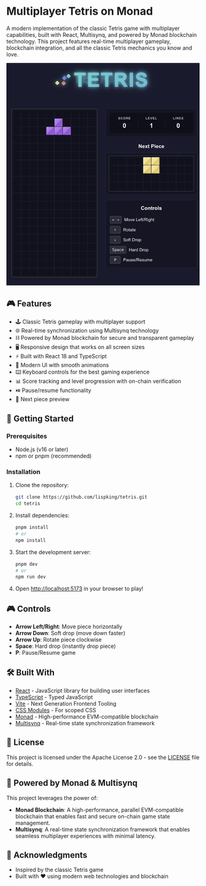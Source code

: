 # Multiplayer Tetris on Monad

A modern implementation of the classic Tetris game with multiplayer capabilities, built with React, Multisynq, and powered by Monad blockchain technology. This project features real-time multiplayer gameplay, blockchain integration, and all the classic Tetris mechanics you know and love.

![Tetris Gameplay](./public/tetris-preview.png)

## 🎮 Features

- 🕹️ Classic Tetris gameplay with multiplayer support
- 🌐 Real-time synchronization using Multisynq technology
- ⛓️ Powered by Monad blockchain for secure and transparent gameplay
- 🖥️ Responsive design that works on all screen sizes
- ⚡ Built with React 18 and TypeScript
- 🎨 Modern UI with smooth animations
- ⌨️ Keyboard controls for the best gaming experience
- 📊 Score tracking and level progression with on-chain verification
- ⏯️ Pause/resume functionality
- 🔄 Next piece preview

## 🚀 Getting Started

### Prerequisites

- Node.js (v16 or later)
- npm or pnpm (recommended)

### Installation

1. Clone the repository:
   ```bash
   git clone https://github.com/lispking/tetris.git
   cd tetris
   ```

2. Install dependencies:
   ```bash
   pnpm install
   # or
   npm install
   ```

3. Start the development server:
   ```bash
   pnpm dev
   # or
   npm run dev
   ```

4. Open [http://localhost:5173](http://localhost:5173) in your browser to play!

## 🎮 Controls

- **Arrow Left/Right**: Move piece horizontally
- **Arrow Down**: Soft drop (move down faster)
- **Arrow Up**: Rotate piece clockwise
- **Space**: Hard drop (instantly drop piece)
- **P**: Pause/Resume game

## 🛠️ Built With

- [React](https://reactjs.org/) - JavaScript library for building user interfaces
- [TypeScript](https://www.typescriptlang.org/) - Typed JavaScript
- [Vite](https://vitejs.dev/) - Next Generation Frontend Tooling
- [CSS Modules](https://github.com/css-modules/css-modules) - For scoped CSS
- [Monad](https://monad.xyz/) - High-performance EVM-compatible blockchain
- [Multisynq](https://multisynq.io/) - Real-time state synchronization framework

## 📝 License

This project is licensed under the Apache License 2.0 - see the [LICENSE](LICENSE) file for details.

## 🌟 Powered by Monad & Multisynq

This project leverages the power of:

- **Monad Blockchain**: A high-performance, parallel EVM-compatible blockchain that enables fast and secure on-chain game state management.
- **Multisynq**: A real-time state synchronization framework that enables seamless multiplayer experiences with minimal latency.

## 🙏 Acknowledgments

- Inspired by the classic Tetris game
- Built with ❤️ using modern web technologies and blockchain
